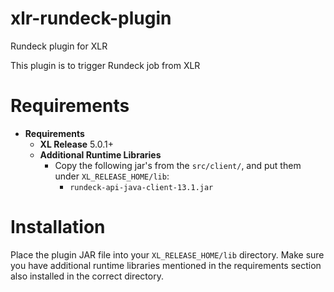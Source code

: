 # xlr-rundeck-plugin
Rundeck plugin for XLR

This plugin is to trigger Rundeck job from XLR

# Requirements #

* **Requirements**
	* **XL Release** 5.0.1+
	* **Additional Runtime Libraries**
	    * Copy the following jar's from the `src/client/`, and put them under `XL_RELEASE_HOME/lib`:
	        * `rundeck-api-java-client-13.1.jar`
	        

# Installation #

Place the plugin JAR file into your `XL_RELEASE_HOME/lib` directory.   Make sure you have additional runtime libraries mentioned in the requirements section also installed in the correct directory.

